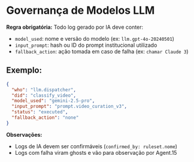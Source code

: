 # Governança de Modelos LLM

**Regra obrigatória:** Todo log gerado por IA deve conter:

- `model_used`: nome e versão do modelo (ex: `llm.gpt-4o-20240501`)
- `input_prompt`: hash ou ID do prompt institucional utilizado
- `fallback_action`: ação tomada em caso de falha (ex: `chamar Claude 3`)

## Exemplo:

```json
{
  "who": "llm.dispatcher",
  "did": "classify_video",
  "model_used": "gemini-2.5-pro",
  "input_prompt": "prompt.video_curation_v3",
  "status": "executed",
  "fallback_action": "none"
}
```

**Observações:**

- Logs de IA devem ser confirmáveis (`confirmed_by: ruleset.nome`)
- Logs com falha viram ghosts e vão para observação por Agent.15